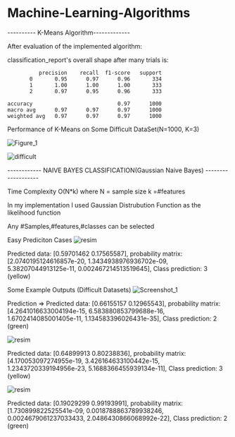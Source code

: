 # Machine-Learning-Algorithms

---------- K-Means Algorithm------------- 

After evaluation of the implemented algorithm:

classification_report's overall shape after many trials is:   

              precision    recall  f1-score   support
           0       0.95      0.97      0.96       334
           1       1.00      1.00      1.00       333
           2       0.97      0.95      0.96       333

    accuracy                           0.97      1000
    macro avg      0.97      0.97      0.97      1000
    weighted avg   0.97      0.97      0.97      1000

Performance of K-Means on Some Difficult DataSet(N=1000, K=3)

![Figure_1](https://user-images.githubusercontent.com/43790905/109571743-2d48ea80-7afd-11eb-88a1-243ac76357e7.png)

![difficult](https://user-images.githubusercontent.com/43790905/109571910-65e8c400-7afd-11eb-9b55-c0f6aa434393.png)



------------ NAIVE BAYES CLASSIFICATION(Gaussian Naive Bayes) -------------------

Time Complexity O(N*k) where N = sample size k =#features

In my implementation I used Gaussian Distrubution Function as the likelihood function


Any #Samples,#features,#classes can be selected


Easy Prediciton Cases
![resim](https://user-images.githubusercontent.com/43790905/110560626-5bf73e80-8157-11eb-85a9-226e6df08b0e.png)


Predicted data: [0.59701462 0.17565587], probability matrix: [2.0740195124616857e-20, 1.3434938976936702e-09, 5.38207044913125e-11, 0.002467214513519645], Class prediction: 3 (yellow)

Some Example Outputs (Difficult Datasets)
![Screenshot_1](https://user-images.githubusercontent.com/43790905/110560486-23effb80-8157-11eb-9ace-90633f17cb08.jpg)

Prediction => Predicted data: [0.66155157 0.12965543], probability matrix: [4.2641016633004194e-15, 6.583880853799688e-16, 1.6702414085001405e-11, 1.134583396026431e-35], Class prediction: 2 (green)


![resim](https://user-images.githubusercontent.com/43790905/110560699-7d582a80-8157-11eb-82c2-9c33a88286fe.png)


Predicted data: [0.64899913 0.80238836], probability matrix: [4.170053097274955e-19, 3.426164633100442e-15, 1.2343720339194956e-23, 5.1688366455939134e-11], Class prediction: 3 (yellow)

![resim](https://user-images.githubusercontent.com/43790905/110560762-97920880-8157-11eb-9b15-f51a933ca875.png)


Predicted data: [0.19029299 0.99193991], probability matrix: [1.730899822525541e-09, 0.0018788863789938246, 0.0024679061237033433, 2.0486430866068992e-22], Class prediction: 2 (green)


